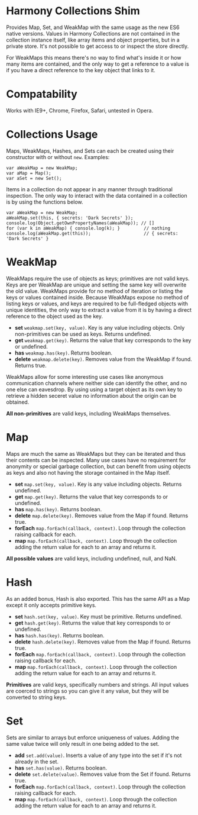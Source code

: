 # Harmony Collections Shim

Provides Map, Set, and WeakMap with the same usage as the new ES6 native versions. Values in Harmony Collections are not contained in the collection instance itself, like array items and object properties, but in a private store. It's not possible to get access to or inspect the store directly.

For WeakMaps this means there's no way to find what's inside it or how many items are contained, and the only way to get a reference to a value is if you have a direct reference to the key object that links to it.

# Compatability

Works with IE9+, Chrome, Firefox, Safari, untested in Opera.

# Collections Usage

Maps, WeakMaps, Hashes, and Sets can each be created using their constructor with or without `new`. Examples:

    var aWeakMap = new WeakMap;
    var aMap = Map();
    var aSet = new Set();

Items in a collection do not appear in any manner through traditional inspection. The only way to interact with the data contained in a collection is by using the functions below.

    var aWeakMap = new WeakMap;
    aWeakMap.set(this, { secrets: 'Dark Secrets' });
    console.log(Object.getOwnPropertyNames(aWeakMap)); // []
    for (var k in aWeakMap) { console.log(k); }         // nothing
    console.log(aWeakMap.get(this));                    // { secrets: 'Dark Secrets' }


# WeakMap

WeakMaps require the use of objects as keys; primitives are not valid keys. Keys are per WeakMap are unique and setting the same key will overwrite the old value. WeakMaps provide for no method of iteration or listing the keys or values contained inside. Because WeakMaps expose no method of listing keys or values, and keys are required to be full-fledged objects with unique identities, the only way to extract a value from it is by having a direct reference to the object used as the key.

* __set__ `weakmap.set(key, value)`. Key is any value including objects. Only non-primitives can be used as keys. Returns undefined.
* __get__ `weakmap.get(key)`. Returns the value that key corresponds to the key or undefined.
* __has__ `weakmap.has(key)`. Returns boolean.
* __delete__ `weakmap.delete(key)`. Removes value from the WeakMap if found. Returns true.

WeakMaps allow for some interesting use cases like anonymous communication channels where neither side can identify the other, and no one else can eavesdrop. By using using a target object as its own key to retrieve a hidden seceret value no information about the origin can be obtained.

__All non-primitives__ are valid keys, including WeakMaps themselves.


# Map

Maps are much the same as WeakMaps but they can be iterated and thus their contents can be inspected. Many use cases have no requirement for anonymity or special garbage collection, but can benefit from using objects as keys and also not having the storage contained in the Map itself.

* __set__ `map.set(key, value)`. Key is any value including objects. Returns undefined.
* __get__ `map.get(key)`. Returns the value that key corresponds to or undefined.
* __has__ `map.has(key)`. Returns boolean.
* __delete__ `map.delete(key)`. Removes value from the Map if found. Returns true.
* __forEach__ `map.forEach(callback, context)`. Loop through the collection raising callback for each.
* __map__ `map.forEach(callback, context)`. Loop through the collection adding the return value for each to an array and returns it.

__All possible values__ are valid keys, including undefined, null, and NaN.


# Hash

As an added bonus, Hash is also exported. This has the same API as a Map except it only accepts primitive keys.

* __set__ `hash.set(key, value)`. Key must be primitive. Returns undefined.
* __get__ `hash.get(key)`. Returns the value that key corresponds to or undefined.
* __has__ `hash.has(key)`. Returns boolean.
* __delete__ `hash.delete(key)`. Removes value from the Map if found. Returns true.
* __forEach__ `map.forEach(callback, context)`. Loop through the collection raising callback for each.
* __map__ `map.forEach(callback, context)`. Loop through the collection adding the return value for each to an array and returns it.

__Primitives__ are valid keys, specifically numbers and strings. All input values are coerced to strings so you can give it any value, but they will be converted to string keys.


# Set

Sets are similar to arrays but enforce uniqueness of values. Adding the same value twice will only result in one being added to the set.

* __add__ `set.add(value)`. Inserts a value of any type into the set if it's not already in the set.
* __has__ `set.has(value)`. Returns boolean.
* __delete__ `set.delete(value)`. Removes value from the Set if found. Returns true.
* __forEach__ `map.forEach(callback, context)`. Loop through the collection raising callback for each.
* __map__ `map.forEach(callback, context)`. Loop through the collection adding the return value for each to an array and returns it.
